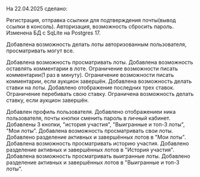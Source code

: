 На 22.04.2025 сделано:

Регистрация, отправка ссылкки для подтверждения почты(вывод ссылки в консоль).
Авторизация, возможность сбросить пароль.
Изменена БД с SqLite на Postgres 17.

Добавлена возможность делать лоты авторизованным пользователя, просматривать могут все.

Добавлена возможность просматривать лоты.
Добавлена возможность оставлять комментарии в лоте.
Ограничение возможности писать комментарии(1 раз в минуту).
Ограничение возможности писать комментарии, если аукцион завершён.
Добавлена возможность делать ставки на лоты.
Добавлено отображение последних трех ставок.
Ограничение перебивать свою ставку.
Ограничена возможность делать ставку, если аукцион завершён.

Добавлен профиль пользователя.
Добавлено отображениеи ника пользователя, почты кнопки сменить пароль в личный кабинет.
Добавлены 3 кнопки, "история участия", "Выигранные и топ-3 лоты", "Мои лоты".
Добавлена возможность просматривать свои лоты.
Добавлено разделение активных и завершённых лотов в "Мои лоты".
Добавлена возможность просматривать историю участия.
Добавлено разделение активных и завершённых лотов в "История участия".
Добавлена возможность просматривать выигранные лоты.
Добавлено разделение активных и завершённых лотов в "Выигранные и топ-3 лоты".
